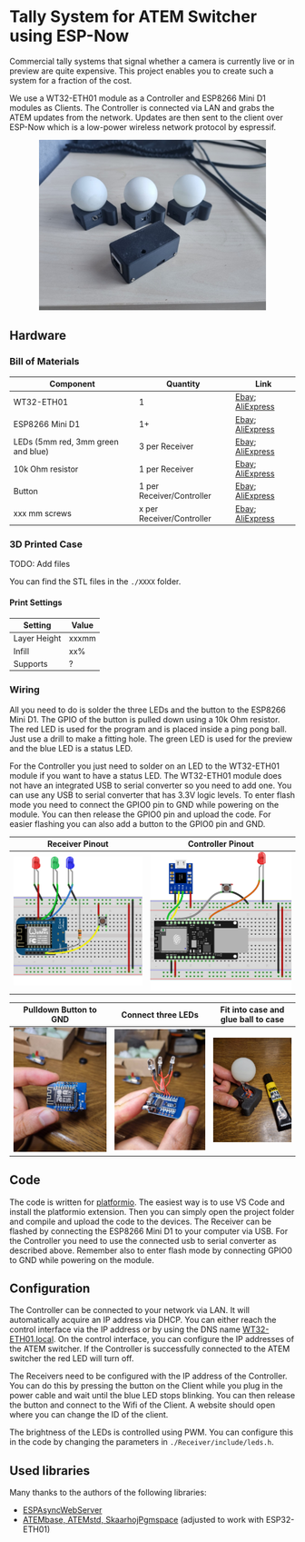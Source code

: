 # Tally System for ATEM Switcher using ESP-Now

Commercial tally systems that signal whether a camera is currently live or in preview are quite expensive. This project enables you to create such a system for a fraction of the cost.

We use a WT32-ETH01 module as a Controller and ESP8266 Mini D1 modules as Clients. The Controller is connected via LAN and grabs the ATEM updates from the network. Updates are then sent to the client over ESP-Now which is a low-power wireless network protocol by espressif.

<p align="center">
    <img src="./assets/finished_tally.jpg" width="400" class="centered-image">
</p>


## Hardware
### Bill of Materials
| Component | Quantity | Link |
|-----------------------|---------------------|---------------------|
| WT32-ETH01 | 1 | [Ebay](https://www.ebay.com/sch/i.html?_nkw=WT32-ETH01); [AliExpress](https://aliexpress.com/w/wholesale-WT32%2525252dETH01.html) |
| ESP8266 Mini D1 | 1+ | [Ebay](https://www.ebay.com/sch/i.html?_nkw=ESP8266%20Mini%20D1); [AliExpress](https://aliexpress.com/w/wholesale-ESP8266%20Mini%20D1.html) |
| LEDs (5mm red, 3mm green and blue) | 3 per Receiver | [Ebay](https://www.ebay.com/sch/i.html?_nkw=LED%20sortiment); [AliExpress](https://de.aliexpress.com/w/wholesale-LED-sortiment.html) |
| 10k Ohm resistor | 1 per Receiver | [Ebay](https://www.ebay.com/sch/i.html?_nkw=10k%20resistor); [AliExpress](https://aliexpress.com/w/wholesale-10k-resistor.html) |
| Button | 1 per Receiver/Controller | [Ebay](https://www.ebay.com/sch/i.html?_nkw=momentary%20switch%206x6mm); [AliExpress](https://aliexpress.com/w/wholesale-momentary-switch-6x6mm.html) |
| xxx mm screws | x per Receiver/Controller | [Ebay](); [AliExpress]() |

### 3D Printed Case
TODO: Add files

You can find the STL files in the ``./XXXX`` folder.


#### Print Settings
| Setting | Value |
|-----------------------|---------------------|
| Layer Height | xxxmm |
| Infill | xx% |
| Supports | ? |


### Wiring
All you need to do is solder the three LEDs and the button to the ESP8266 Mini D1. The GPIO of the button is pulled down using a 10k Ohm resistor. The red LED is used for the program and is placed inside a ping pong ball. Just use a drill to make a fitting hole. The green LED is used for the preview and the blue LED is a status LED.

For the Controller you just need to solder on an LED to the WT32-ETH01 module if you want to have a status LED. The WT32-ETH01 module does not have an integrated USB to serial converter so you need to add one. You can use any USB to serial converter that has 3.3V logic levels. To enter flash mode you need to connect the GPIO0 pin to GND while powering on the module. You can then release the GPIO0 pin and upload the code. For easier flashing you can also add a button to the GPIO0 pin and GND.


| Receiver Pinout | Controller Pinout |
|-----------------------|---------------------|
| ![Receiver Pinout](./assets/tally_receiver_pinout.png) | ![Controller Pinout](./assets/tally_controller_pinout.png) |

| Pulldown Button to GND | Connect three LEDs| Fit into case and glue ball to case|
|-----------------------|---------------------|---------------------|
| ![Soldering](./assets/tally_receiver_soldering_1.jpg) | ![Soldering](./assets/tally_receiver_soldering_2.jpg) | ![Soldering](./assets/tally_receiver_glue_ball.jpg) |


## Code
The code is written for [platformio](https://platformio.org/). The easiest way is to use VS Code and install the platformio extension. Then you can simply open the project folder and compile and upload the code to the devices. The Receiver can be flashed by connecting the ESP8266 Mini D1 to your computer via USB. For the Controller you need to use the connected usb to serial converter as described above. Remember also to enter flash mode by connecting GPIO0 to GND while powering on the module.

## Configuration
The Controller can be connected to your network via LAN. It will automatically acquire an IP address via DHCP. You can either reach the control interface via the IP address or by using the DNS name [WT32-ETH01.local](http://WT32-ETH01.local). On the control interface, you can configure the IP addresses of the ATEM switcher. If the Controller is successfully connected to the ATEM switcher the red LED will turn off.

The Receivers need to be configured with the IP address of the Controller. You can do this by pressing the button on the Client while you plug in the power cable and wait until the blue LED stops blinking. You can then release the button and connect to the Wifi of the Client. A website should open where you can change the ID of the client.

 The brightness of the LEDs is controlled using PWM. You can configure this in the code by changing the parameters in ``./Receiver/include/leds.h``.

## Used libraries
Many thanks to the authors of the following libraries:
- [ESPAsyncWebServer](https://github.com/khoih-prog/WebServer_WT32_ETH01)
- [ATEMbase, ATEMstd, SkaarhojPgmspace](https://github.com/kasperskaarhoj/SKAARHOJ-Open-Engineering/tree/master) (adjusted to work with ESP32-ETH01)
